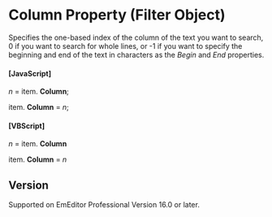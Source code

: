 # Column Property (Filter Object)

Specifies the one-based index of the column of the text you want to search, 0 if you want to search for whole lines, or -1 if you want to specify the beginning and end of the text in characters as the _Begin_ and _End_ properties.

#### \[JavaScript\]

_n_ =
item. **Column**;

item. **Column** = _n_;

#### \[VBScript\]

_n_ =
item. **Column**

item. **Column** = _n_

## Version

Supported on EmEditor Professional Version 16.0 or later.